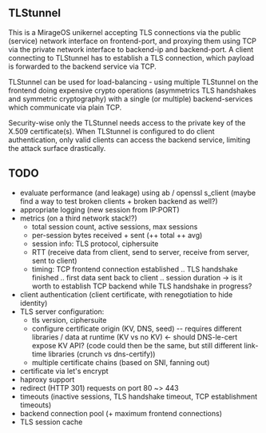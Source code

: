 ## TLStunnel

This is a MirageOS unikernel accepting TLS connections via the public (service)
network interface on frontend-port, and proxying them using TCP via the private
network interface to backend-ip and backend-port. A client connecting to
TLStunnel has to establish a TLS connection, which payload is forwarded to the
backend service via TCP.

TLStunnel can be used for load-balancing - using multiple TLStunnel on the
frontend doing expensive crypto operations (asymmetrics TLS handshakes and
symmetric cryptography) with a single (or multiple) backend-services which
communicate via plain TCP.

Security-wise only the TLStunnel needs access to the private key of the X.509
certificate(s). When TLStunnel is configured to do client authentication, only
valid clients can access the backend service, limiting the attack surface
drastically.

## TODO

- evaluate performance (and leakage) using ab / openssl s_client
   (maybe find a way to test broken clients + broken backend as well?)
- appropriate logging (new session from IP:PORT)
- metrics (on a third network stack!?)
  - total session count, active sessions, max sessions
  - per-session bytes received + sent (++ total ++ avg)
  - session info: TLS protocol, ciphersuite
  - RTT (receive data from client, send to server, receive from server, sent to client)
  - timing: TCP frontend connection established .. TLS handshake finished .. first data sent back to client .. session duration
    -> is it worth to establish TCP backend while TLS handshake in progress?
- client authentication (client certificate, with renegotiation to hide identity)
- TLS server configuration:
  - tls version, ciphersuite
  - configure certificate origin (KV, DNS, seed) -- requires different libraries / data at runtime (KV vs no KV) <- should DNS-le-cert expose KV API? (code could then be the same, but still different link-time libraries (crunch vs dns-certify))
  - multiple certificate chains (based on SNI, fanning out)
- certificate via let's encrypt
- haproxy support
- redirect (HTTP 301) requests on port 80 ~> 443
- timeouts (inactive sessions, TLS handshake timeout, TCP establishment timeouts)
- backend connection pool (+ maximum frontend connections)
- TLS session cache
